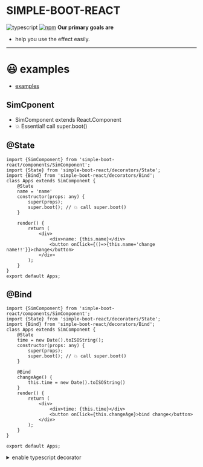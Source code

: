 # SIMPLE-BOOT-REACT
![typescript](https://img.shields.io/badge/-typescript-black?logo=typescript)
[![npm](https://img.shields.io/badge/-npm-black?logo=npm)](https://www.npmjs.com/package/simple-boot-react)
**Our primary goals are**
* help you use the effect easily.
--- 

# 😃 examples
- [examples](./examples)

## SimCponent 
* SimComponent extends React.Component
* 💥 Essential! call super.boot()

## @State
```tsx
import {SimComponent} from 'simple-boot-react/components/SimComponent';
import {State} from 'simple-boot-react/decorators/State';
import {Bind} from 'simple-boot-react/decorators/Bind';
class Apps extends SimComponent {
    @State
    name = 'name'
    constructor(props: any) {
        super(props);
        super.boot(); // 💥 call super.boot()
    }

    render() {
        return (
            <div>
                <div>name: {this.name}</div>
                <button onClick={()=>{this.name='change name!!'}}>change</button>
            </div>
        );
    }
}
export default Apps;
```
## @Bind
```tsx
import {SimComponent} from 'simple-boot-react/components/SimComponent';
import {State} from 'simple-boot-react/decorators/State';
import {Bind} from 'simple-boot-react/decorators/Bind';
class Apps extends SimComponent {
    @State
    time = new Date().toISOString();
    constructor(props: any) {
        super(props);
        super.boot(); // 💥 call super.boot()
    }

    @Bind
    changeAge() {
        this.time = new Date().toISOString()
    }
    render() {
        return (
            <div>
                <div>time: {this.time}</div>
                <button onClick={this.changeAge}>bind change</button>
            </div>
        );
    }
}

export default Apps;
```


<details>
  <summary>enable typescript decorator</summary>

tsconfig.json
```json
{
  "compilerOptions": {
    // ....
    "experimentalDecorators": true,
    "emitDecoratorMetadata": true
  }
}
```
### vite
```typescript
export default defineConfig({
  plugins: [react({
    babel: {
      plugins: [
        ["@babel/plugin-proposal-decorators", { legacy: true }],
        [
          "@babel/plugin-proposal-class-properties",
          { loose: true },
        ],
      ],
    }
  })]
})
```
</details>

